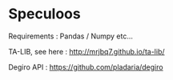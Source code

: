 # Speculoos

Requirements :
Pandas / Numpy etc...

TA-LIB, see here : http://mrjbq7.github.io/ta-lib/

Degiro API : https://github.com/pladaria/degiro
